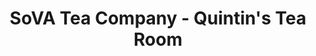 ---
title: "SoVA Tea Company - Quintin's Tea Room"
url: /virginia-beach/sova-tea-company-quintins-tea-room/
shop: Tee
---